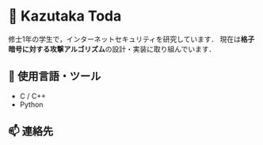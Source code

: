 # 👋 Kazutaka Toda

修士1年の学生で，インターネットセキュリティを研究しています．
現在は**格子暗号に対する攻撃アルゴリズム**の設計・実装に取り組んでいます．

## 🔧 使用言語・ツール
- C / C++
- Python

## 📫 連絡先
<!-- Email未定のため非表示中 -->
